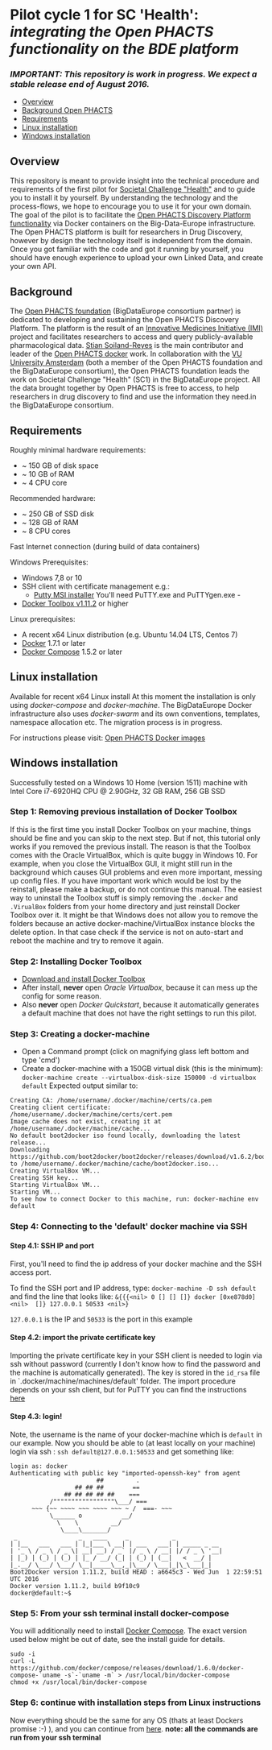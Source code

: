 # Pilot cycle 1 for SC 'Health': _integrating the Open PHACTS functionality on the BDE platform_

### _IMPORTANT: This repository is work in progress. We expect a stable release end of August 2016._
* [Overview](#overview)
* [Background Open PHACTS](#background)
* [Requirements](#requirements)
* [Linux installation](#linux-installation)
* [Windows installation](#windows-installation)

## Overview
This repository is meant to provide insight into the technical procedure and requirements of the first pilot for [Societal Challenge "Health"](https://www.big-data-europe.eu/health/) and to guide you to install it by yourself. By understanding the technology and the process-flows, we hope to encourage you to use it for your own domain. The goal of the pilot is to facilitate the [Open PHACTS Discovery Platform functionality](https://dev.openphacts.org/) via Docker containers on the Big-Data-Europe infrastructure. The Open PHACTS platform is built for researchers in Drug Discovery, however by design the technology itself is independent from the domain. Once you got familiar with the code and got it running by yourself, you should have enough experience to upload your own Linked Data, and create your own API.



## Background
The [Open PHACTS foundation](http://www.openphactsfoundation.org/) (BigDataEurope consortium partner) is dedicated to developing and sustaining the Open PHACTS Discovery Platform. The platform is the result of an [Innovative Medicines Initiative (IMI)](http://www.openphactsfoundation.org/about/project-history/) project and facilitates researchers to access and query publicly-available pharmacological data. 
[Stian Soiland-Reyes](https://github.com/stain) is the main contributor and leader of the [Open PHACTS docker](https://github.com/openphacts/ops-docker) work.
In collaboration with the [VU University Amsterdam](http://www.vu.nl) (both a member of the Open PHACTS foundation and the BigDataEurope consortium), the Open PHACTS foundation leads the work on Societal Challenge "Health" (SC1) in the BigDataEurope project. 
All the data brought together by Open PHACTS is free to access, to help researchers in drug discovery to find and use the information they need.in the BigDataEurope consortium. 


## Requirements

Roughly minimal hardware requirements:
  - ~ 150 GB of disk space
  - ~ 10 GB of RAM
  - ~ 4 CPU core

Recommended hardware:
  - ~ 250 GB of SSD disk
  - ~ 128 GB of RAM
  - ~ 8 CPU cores

Fast Internet connection (during build of data containers)

Windows Prerequisites:
  - Windows 7,8 or 10
  - SSH client with certificate management e.g.:
    - [Putty MSI installer](https://the.earth.li/~sgtatham/putty/latest/x86/putty-0.67-installer.msi) You'll need PuTTY.exe and PuTTYgen.exe -
  - [Docker Toolbox v1.11.2](https://github.com/docker/toolbox/releases/download/v1.11.2/DockerToolbox-1.11.2.exe) or higher
  
Linux prerequisites:
  - A recent x64 Linux distribution (e.g. Ubuntu 14.04 LTS, Centos 7) 
  - [Docker](https://docs.docker.com/installation/#installation) 1.7.1 or later
  - [Docker Compose](http://docs.docker.com/compose/install/) 1.5.2 or later



## Linux installation
Available for recent x64 Linux install 
At this moment the installation is only using _docker-compose_ and _docker-machine_. The BigDataEurope Docker infrastructure also uses _docker-swarm_ and its own conventions,  templates, namespace allocation etc. The migration process is in progress.

For instructions please visit: [Open PHACTS Docker images](https://github.com/openphacts/ops-docker)

## Windows installation
Successfully tested on a Windows 10 Home (version 1511) machine with Intel Core i7-6920HQ CPU @ 2.90GHz, 32 GB RAM, 256 GB SSD

### Step 1: Removing previous installation of Docker Toolbox

If this is the first time you install Docker Toolbox on your machine, things should be fine and you can skip to the next step. But if not, this tutorial only works if you removed the previous install. The reason is that the Toolbox comes with the Oracle VirtualBox, which is quite buggy in Windows 10. For example, when you close the VirtualBox GUI, it might still run in the background which causes GUI problems and even more important, messing up config files. 
If you have important work which would be lost by the reinstall, please make a backup, or do not continue this manual.
The easiest way to uninstall the Toolbox stuff is simply removing the `.docker` and `.VirualBox` folders from your home directory and just reinstall Docker Toolbox over it. It might be that Windows does not allow you to remove the folders because an active docker-machine/VirtualBox instance blocks the delete option. In that case check if the service is not on auto-start and reboot the machine and try to remove it again.

### Step 2: Installing Docker Toolbox


  - [Download and install Docker Toolbox](https://www.docker.com/products/docker-toolbox)
  - After install, **never** open _Oracle Virtualbox_, because it can mess up the config for some reason. 
  - Also **never** open _Docker Quickstart_, because it automatically generates a default machine that does not have the right settings to run this pilot. 

### Step 3: Creating a docker-machine
  - Open a Command prompt (click on magnifying glass left bottom and type 'cmd')
  - Create a docker-machine with a 150GB virtual disk (this is the minimum): `docker-machine create --virtualbox-disk-size 150000 -d virtualbox default`
  Expected output similar to:
```
Creating CA: /home/username/.docker/machine/certs/ca.pem
Creating client certificate: /home/username/.docker/machine/certs/cert.pem
Image cache does not exist, creating it at /home/username/.docker/machine/cache...
No default boot2docker iso found locally, downloading the latest release...
Downloading https://github.com/boot2docker/boot2docker/releases/download/v1.6.2/boot2docker.iso to /home/username/.docker/machine/cache/boot2docker.iso...
Creating VirtualBox VM...
Creating SSH key...
Starting VirtualBox VM...
Starting VM...
To see how to connect Docker to this machine, run: docker-machine env default
```
### Step 4: Connecting to the 'default' docker machine via SSH

#### Step 4.1: SSH IP and port 
First, you'll need to find the ip address of your docker machine and the SSH access port.


To find the SSH port and IP address, type: `docker-machine -D ssh default` and find the line that looks like: `&{{{<nil> 0 [] [] []} docker [0xe878d0] <nil>  []} 127.0.0.1 50533 <nil>}`

`127.0.0.1` is the IP and `50533` is the port in this example

#### Step 4.2: import the private certificate key
Importing the private certificate key in your SSH client is needed to login via ssh without password (currently I don't know how to find the password and the machine is automatically generated). 
The key is stored in the `id_rsa` file in `.docker/machine/machines/default' folder.
The import procedure depends on your ssh client, but for PuTTY you can find the instructions [here](https://docs.docker.com/engine/installation/windows/#login-with-putty-instead-of-using-the-cmd)

#### Step 4.3: login!
Note, the username is the name of your docker-machine which is `default` in our example. Now you should be able to (at least locally on your machine) login via ssh : `ssh default@127.0.0.1:50533` and get something like: 
```
login as: docker
Authenticating with public key "imported-openssh-key" from agent
                        ##         .
                  ## ## ##        ==
               ## ## ## ## ##    ===
           /"""""""""""""""""\___/ ===
      ~~~ {~~ ~~~~ ~~~ ~~~~ ~~~ ~ /  ===- ~~~
           \______ o           __/
             \    \         __/
              \____\_______/
 _                 _   ____     _            _
| |__   ___   ___ | |_|___ \ __| | ___   ___| | _____ _ __
| '_ \ / _ \ / _ \| __| __) / _` |/ _ \ / __| |/ / _ \ '__|
| |_) | (_) | (_) | |_ / __/ (_| | (_) | (__|   <  __/ |
|_.__/ \___/ \___/ \__|_____\__,_|\___/ \___|_|\_\___|_|
Boot2Docker version 1.11.2, build HEAD : a6645c3 - Wed Jun  1 22:59:51 UTC 2016
Docker version 1.11.2, build b9f10c9
docker@default:~$ 
```

### Step 5: From your ssh terminal install docker-compose
You will additionally need to install
[Docker Compose](http://docs.docker.com/compose/install/). The exact version
used below might be out of date, see the install guide for details.

```shell
sudo -i
curl -L https://github.com/docker/compose/releases/download/1.6.0/docker-compose-`uname -s`-`uname -m` > /usr/local/bin/docker-compose
chmod +x /usr/local/bin/docker-compose
```

### Step 6: continue with installation steps from Linux instructions
Now everything should be the same for any OS (thats at least Dockers promise :-) ), and you can continue from [here](https://github.com/openphacts/ops-docker/blob/master/README.md#retrieving-open-phacts-docker-images).
**note: all the commands are run from your ssh terminal**









